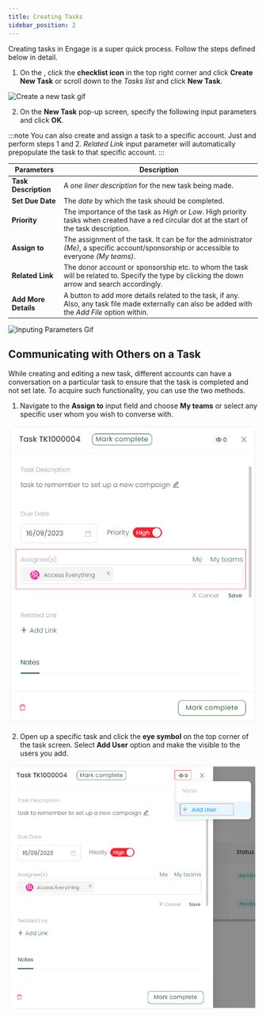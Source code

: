 ```yaml
---
title: Creating Tasks
sidebar_position: 2
---
```


Creating tasks in Engage is a super quick process. Follow the steps defined below in detail.

1. On the <K2Link route="dashboard" text="Engage dashboard" isEngage />, click the **checklist icon** in the top right corner and click **Create New Task** or scroll down to the *Tasks list* and click **New Task**.  

![Create a new task gif](./create-new-task.gif)

2. On the **New Task** pop-up screen, specify the following input parameters and click **OK**.

:::note
You can also create and assign a task to a specific account. Just <K2Link route="docs/engage/accounts/searching-accounts/" text="search for an account" isInternal /> and perform steps 1 and 2. *Related Link* input parameter will automatically prepopulate the task to that specific account.
:::

| Parameters | Description |
| ---------- | ----------- |
| **Task Description** | A *one liner description* for the new task being made. |
| **Set Due Date** | The *date* by which the task should be completed. |  
| **Priority** | The importance of the task as *High* or *Low*. High priority tasks when created have a red circular dot at the start of the task description. | 
| **Assign to** | The assignment of the task. It can be for the administrator *(Me)*, a specific account/sponsorship or accessible to everyone *(My teams)*. | 
| **Related Link** | The donor account or sponsorship etc. to whom the task will be related to. Specify the type by clicking the down arrow and search accordingly. |
| **Add More Details** | A button to add more details related to the task, if any. Also, any task file made externally can also be added with the *Add File* option within. |

![Inputing Parameters Gif](./inputing-parameters-new-task.gif)

## Communicating with Others on a Task

While creating and editing a new task, different accounts can have a conversation on a particular task to ensure that the task is completed and not set late. To acquire such functionality, you can use the two methods.

1. Navigate to the **Assign to** input field and choose **My teams** or select any specific user whom you wish to converse with.

![Assign Task to Someone](./assign-task.png)

2. Open up a specific task and click the **eye symbol** on the top corner of the task screen. Select **Add User** option and make the visible to the users you add.

![Add User on Task Screen](./add-user-task.png)
